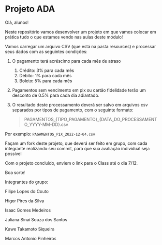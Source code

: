 # Projeto ADA

Olá, alunos!

Neste repositório vamos desenvolver um projeto em que vamos colocar em prática tudo o que estamos vendo nas aulas deste módulo!

Vamos carregar um arquivo CSV (que está na pasta resources) e processar seus dados com as seguintes condições:

1. O pagamento terá acréscimo para cada mês de atraso
    1. Crédito: 3% para cada mês
    2. Débito: 1% para cada mês
    3. Boleto: 5% para cada mês

2. Pagamentos sem vencimento em pix ou cartão fidelidade terão um desconto de 0.5% para cada dia adiantado.

3. O resultado deste processamento deverá ser salvo em arquivos csv separados por tipos de pagamento, com o seguinte formato:
   >PAGAMENTOS_{TIPO_PAGAMENTO}_{DATA_DO_PROCESSAMENTO_YYYY-MM-DD}.csv

Por exemplo: `PAGAMENTOS_PIX_2022-12-04.csv`

Façam um fork deste projeto, que deverá ser feito em grupo, com cada integrante realizando seu commit, para que sua avaliação individual seja possível

Com o projeto concluído, enviem o link para o Class até o dia 7/12.

Boa sorte!

Integrantes do grupo:

Filipe Lopes do Couto

Higor Pires da Silva

Isaac Gomes Medeiros

Juliana Sinai Souza dos Santos

Kawe Takamoto Siqueira

Marcos Antonio Pinheiros
